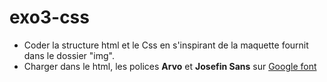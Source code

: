 # exo3-css

- Coder la structure html et le Css
  en s'inspirant de la maquette
  fournit dans le dossier "img".
- Charger dans le html, les polices **Arvo** et **Josefin Sans** sur [Google font](https://fonts.google.com/)  
  
